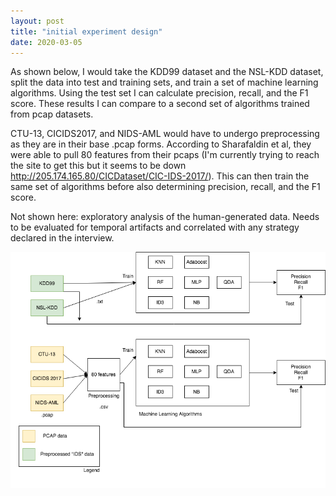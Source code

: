 ```yaml
---
layout: post
title: "initial experiment design"
date: 2020-03-05
---
```


As shown below, I would take the KDD99 dataset and the NSL-KDD dataset, split the data into test and training sets, and train a set of machine learning algorithms. Using the test set I can calculate precision, recall, and the F1 score. These results I can compare to a second set of algorithms trained from pcap datasets.

CTU-13, CICIDS2017, and NIDS-AML would have to undergo preprocessing as they are in their base .pcap forms. According to Sharafaldin et al, they were able to pull 80 features from their pcaps (I'm currently trying to reach the site to get this but it seems to be down http://205.174.165.80/CICDataset/CIC-IDS-2017/). This can then train the same set of algorithms before also determining precision, recall, and the F1 score.

Not shown here: exploratory analysis of the human-generated data. Needs to be evaluated for temporal artifacts and correlated with any strategy declared in the interview. 

<img src="/assets/030520.png" width="1000">
